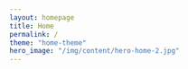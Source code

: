 ```yaml
---
layout: homepage
title: Home
permalink: /
theme: "home-theme"
hero_image: "/img/content/hero-home-2.jpg"
---
```


<!--- This child document initializes the page in Jekyll. -->